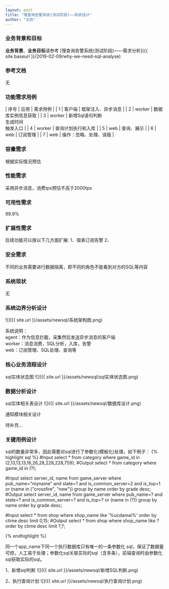 ```yaml
---
layout: post
title: "慢查询告警系统(测试阶段)——系统设计"
author: "见欢"
---
```

### 业务背景和目标
**业务背景**、**业务目标**请参考 [慢查询告警系统(测试阶段)——需求分析]({{ site.baseurl }}/2019-02-09/why-we-need-sql-analyse) 
### 参考文档
  无
### 功能需求用例

| 序号 | 应用 | 需求用例 |
| 1 | 客户端 | 框架注入、异步消息 |
| 2 | worker | 数据库实例信息获取 |
| 3 | worker | 新增Sql语句判断<br>生成时间<br>触发入口 |
| 4 | worker | 查询计划执行和入库 |
| 5 | web | 查询、展示 |
| 6 | web | 订阅管理 |
| 7 | web | 操作：忽略、处理、误报 |

### 容量需求
  根据实际情况预估
### 性能需求
  采用异步消息，消费tps预估不高于2000tps
### 可用性需求
  99.9%
### 扩展性需求
  后续功能可以按以下几方面扩展:
  1、按表订阅告警
  2、
### 安全需求
  不同的业务需要进行数据隔离，即不同的角色不能看到对方的SQL等内容
### 系统现状
  无
### 系统边界分析设计
![]({{ site.url }}/assets/newsql/系统架构图.png) 

系统说明：  
agent：作为信息拦截，采集然后发送异步消息的客户端  
worker：消息消费，SQL分析，入库，告警  
web：订阅管理、SQL处理、查询等

### 核心业务流程设计
sql实体状态图
![]({{ site.url }}/assets/newsql/sql实体状态图.png) 
### 数据分析设计
sql实体相关表设计
![]({{ site.url }}/assets/newsql/数据库设计.png) 

通知模块相关设计  

待补充...

### 关键用例设计
sql的数量非常多，因此需要对sql进行了参数化(模板化)处理，如下例子：
{% highlight sql %}
#Input
select * from category where game_id in (2,13,13,13,16,26,28,228,228,759);
#Output
select * from category where game_id in (?);

#Input
select server_id, name from game_server where pub_name="myname" and state=1 and is_common_server=2 and is_top=1 or (name in ("crossfire", "new")) group by name order by grade desc;
#Output
select server_id, name from game_server where pub_name=? and state=? and is_common_server=? and is_top=? or (name in (?)) group by name order by grade desc;

#Input
select * from shop where shop_name like '%ucdamai%' order by ctime desc limit 0,15;
#Output
select * from shop where shop_name like ? order by ctime desc limit ?,?;

{% endhighlight %}

同一个app_name下同一个执行数据库只有唯一的一条参数化 sql，保证了数据量可控，人工易于处理；参数化sql关联实际的sql（含多条），前端查询时由参数化sql获取实际的sql。

1、新增sql判断
![]({{ site.url }}/assets/newsql/新增SQL判断.png) 

2、执行查询计划
![]({{ site.url }}/assets/newsql/执行查询计划.png) 
